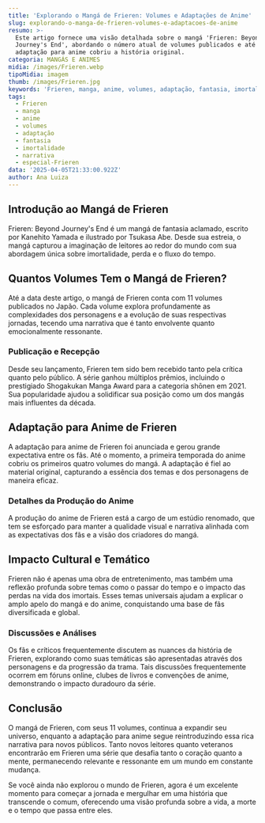 ```yaml
---
title: 'Explorando o Mangá de Frieren: Volumes e Adaptações de Anime'
slug: explorando-o-manga-de-frieren-volumes-e-adaptacoes-de-anime
resumo: >-
  Este artigo fornece uma visão detalhada sobre o mangá 'Frieren: Beyond
  Journey's End', abordando o número atual de volumes publicados e até onde a
  adaptação para anime cobriu a história original.
categoria: MANGÁS E ANIMES
midia: /images/Frieren.webp
tipoMidia: imagem
thumb: /images/Frieren.jpg
keywords: 'Frieren, manga, anime, volumes, adaptação, fantasia, imortalidade, narrativa'
tags:
  - Frieren
  - manga
  - anime
  - volumes
  - adaptação
  - fantasia
  - imortalidade
  - narrativa
  - especial-Frieren
data: '2025-04-05T21:33:00.922Z'
author: Ana Luiza
---
```


## Introdução ao Mangá de Frieren
Frieren: Beyond Journey's End é um mangá de fantasia aclamado, escrito por Kanehito Yamada e ilustrado por Tsukasa Abe. Desde sua estreia, o mangá capturou a imaginação de leitores ao redor do mundo com sua abordagem única sobre imortalidade, perda e o fluxo do tempo.

## Quantos Volumes Tem o Mangá de Frieren?
Até a data deste artigo, o mangá de Frieren conta com 11 volumes publicados no Japão. Cada volume explora profundamente as complexidades dos personagens e a evolução de suas respectivas jornadas, tecendo uma narrativa que é tanto envolvente quanto emocionalmente ressonante.

### Publicação e Recepção
Desde seu lançamento, Frieren tem sido bem recebido tanto pela crítica quanto pelo público. A série ganhou múltiplos prêmios, incluindo o prestigiado Shogakukan Manga Award para a categoria shōnen em 2021. Sua popularidade ajudou a solidificar sua posição como um dos mangás mais influentes da década.

## Adaptação para Anime de Frieren
A adaptação para anime de Frieren foi anunciada e gerou grande expectativa entre os fãs. Até o momento, a primeira temporada do anime cobriu os primeiros quatro volumes do mangá. A adaptação é fiel ao material original, capturando a essência dos temas e dos personagens de maneira eficaz.

### Detalhes da Produção do Anime
A produção do anime de Frieren está a cargo de um estúdio renomado, que tem se esforçado para manter a qualidade visual e narrativa alinhada com as expectativas dos fãs e a visão dos criadores do mangá.

## Impacto Cultural e Temático
Frieren não é apenas uma obra de entretenimento, mas também uma reflexão profunda sobre temas como o passar do tempo e o impacto das perdas na vida dos imortais. Esses temas universais ajudam a explicar o amplo apelo do mangá e do anime, conquistando uma base de fãs diversificada e global.

### Discussões e Análises
Os fãs e críticos frequentemente discutem as nuances da história de Frieren, explorando como suas temáticas são apresentadas através dos personagens e da progressão da trama. Tais discussões frequentemente ocorrem em fóruns online, clubes de livros e convenções de anime, demonstrando o impacto duradouro da série.

## Conclusão
O mangá de Frieren, com seus 11 volumes, continua a expandir seu universo, enquanto a adaptação para anime segue reintroduzindo essa rica narrativa para novos públicos. Tanto novos leitores quanto veteranos encontrarão em Frieren uma série que desafia tanto o coração quanto a mente, permanecendo relevante e ressonante em um mundo em constante mudança.

Se você ainda não explorou o mundo de Frieren, agora é um excelente momento para começar a jornada e mergulhar em uma história que transcende o comum, oferecendo uma visão profunda sobre a vida, a morte e o tempo que passa entre eles.
